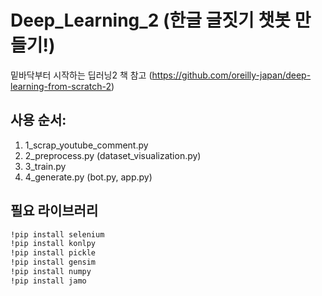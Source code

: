 # Deep_Learning_2 (한글 글짓기 챗봇 만들기!)

밑바닥부터 시작하는 딥러닝2 책 참고 (https://github.com/oreilly-japan/deep-learning-from-scratch-2)

## 사용 순서:

1. 1_scrap_youtube_comment.py
2. 2_preprocess.py (dataset_visualization.py)
3. 3_train.py
4. 4_generate.py (bot.py, app.py)

## 필요 라이브러리

```cmd
!pip install selenium
!pip install konlpy
!pip install pickle
!pip install gensim
!pip install numpy
!pip install jamo
```
